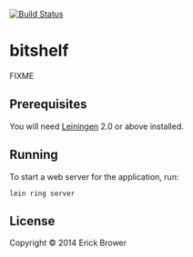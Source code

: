 [![Build Status](https://travis-ci.org/erickbrower/bitshelf.png?branch=master)](https://travis-ci.org/erickbrower/bitshelf)
# bitshelf
FIXME

## Prerequisites

You will need [Leiningen][1] 2.0 or above installed.

[1]: https://github.com/technomancy/leiningen

## Running

To start a web server for the application, run:

    lein ring server

## License

Copyright © 2014 Erick Brower
